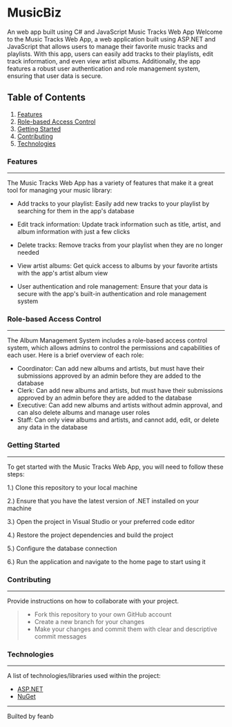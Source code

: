 # MusicBiz

An web app built using C# and JavaScript
Music Tracks Web App
Welcome to the Music Tracks Web App, a web application built using ASP.NET and JavaScript that allows users to manage their favorite music tracks and playlists. With this app, users can easily add tracks to their playlists, edit track information, and even view artist albums. Additionally, the app features a robust user authentication and role management system, ensuring that user data is secure.

## Table of Contents
1. [Features](#features)
2. [Role-based Access Control](#role-based-access-control)
3. [Getting Started](#getting-started)
4. [Contributing](#contributing)
5. [Technologies](#technologies)

### Features
***
The Music Tracks Web App has a variety of features that make it a great tool for managing your music library:

* Add tracks to your playlist: Easily add new tracks to your playlist by searching for them in the app's database

* Edit track information: Update track information such as title, artist, and album information with just a few clicks

* Delete tracks: Remove tracks from your playlist when they are no longer needed

* View artist albums: Get quick access to albums by your favorite artists with the app's artist album view

* User authentication and role management: Ensure that your data is secure with the app's built-in authentication and role management system

### Role-based Access Control
***
The Album Management System includes a role-based access control system, which allows admins to control the permissions and capabilities of each user. Here is a brief overview of each role:

* Coordinator: Can add new albums and artists, but must have their submissions approved by an admin before they are added to the database
* Clerk: Can add new albums and artists, but must have their submissions approved by an admin before they are added to the database
* Executive: Can add new albums and artists without admin approval, and can also delete albums and manage user roles
* Staff: Can only view albums and artists, and cannot add, edit, or delete any data in the database

### Getting Started
***
To get started with the Music Tracks Web App, you will need to follow these steps:

1.) Clone this repository to your local machine

2.) Ensure that you have the latest version of .NET installed on your machine 

3.) Open the project in Visual Studio or your preferred code editor

4.) Restore the project dependencies and build the project

5.) Configure the database connection

6.) Run the application and navigate to the home page to start using it

### Contributing
***
Provide instructions on how to collaborate with your project.
> * Fork this repository to your own GitHub account
> * Create a new branch for your changes
> * Make your changes and commit them with clear and descriptive commit messages


### Technologies
***
A list of technologies/libraries used within the project:
* [ASP.NET](https://dotnet.microsoft.com/en-us/apps/aspnet/mvc)
* [NuGet](https://www.nuget.org/)

***
Builted by feanb
